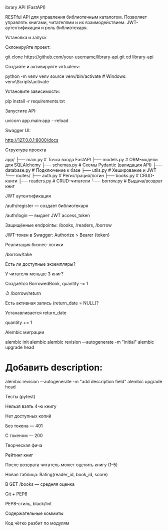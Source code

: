 ibrary API (FastAPI)

RESTful API для управления библиотечным каталогом. Позволяет управлять книгами, читателями и их взаимодействием. JWT-аутентификация и роль библиотекаря.

 Установка и запуск

Склонируйте проект:

git clone https://github.com/your-username/library-api.git
cd library-api

Создайте и активируйте virtualenv:

python -m venv venv
source venv/bin/activate  # Windows: venv\Scripts\activate

Установите зависимости:

pip install -r requirements.txt

Запустите API:

uvicorn app.main:app --reload

Swagger UI:

http://127.0.0.1:8000/docs

 Структура проекта

app/
├── main.py          # Точка входа FastAPI
├── models.py        # ORM-модели для SQLAlchemy
├── schemas.py       # Схемы Pydantic (валидация API)
├── database.py      # Подключение к базе
├── utils.py         # Хеширование и JWT
└── routes/
    ├── auth.py      # Регистрация/логин
    ├── books.py     # CRUD-книги
    ├── readers.py   # CRUD-читатели
    └── borrow.py    # Выдача/возврат книг

 JWT аутентификация

/auth/register — создает библиотекаря

/auth/login — выдает JWT access_token

Защищённые endpointы: /books, /readers, /borrow

JWT-токен в Swagger: Authorize > Bearer {token}

 Реализация бизнес-логики

 /borrow/take

Есть ли доступные экземпляры?

У читателя меньше 3 книг?

Создаётся BorrowedBook, quantity -= 1

↺ /borrow/return

Есть активная запись (return_date = NULL)?

Устанавливается return_date

quantity += 1

 Alembic миграции

alembic init alembic
alembic revision --autogenerate -m "initial"
alembic upgrade head

# Добавить description:
alembic revision --autogenerate -m "add description field"
alembic upgrade head

 Тесты (pytest)

Нельзя взять 4-ю книгу

Нет доступных копий

Без токена — 401

С токеном — 200

 Творческая фича

Рейтинг книг

После возврата читатель может оценить книгу (1–5)

Новая таблица: Rating(reader_id, book_id, score)

В GET /books — средняя оценка

 Git + PEP8

PEP8-стиль, black/lint

Содержательные коммиты

Код чётко разбит по модулям

